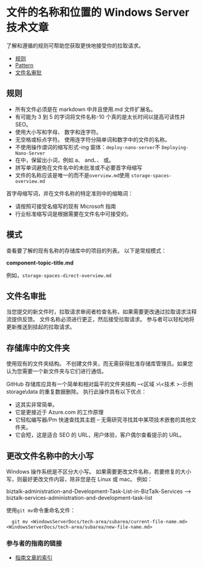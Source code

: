 <properties title="" pageTitle="文件的名称和位置的 Windows Server 2016 技术文章" description="介绍项目情况以及创建新文章时应遵循的命名约定的文件的结构。" metaKeywords="" services="" solutions="" documentationCenter="" authors="Kathy-Davies" videoId="" scriptId="" manager="required" />

<tags ms.service="contributor-guide" ms.devlang="" ms.topic="article" ms.tgt_pltfrm="" ms.workload="" ms.date="03/14/2016" ms.author="jimpark; tysonn" />

# <a name="file-names-and-locations-for-windows-server-technical-articles"></a>文件的名称和位置的 Windows Server 技术文章

了解和遵循的规则可帮助您获取更快地接受你的拉取请求。

+ [规则]
+ [Pattern]
+ [文件名审批]

## <a name="rules"></a>规则

- 所有文件必须是在 markdown 中并且使用.md 文件扩展名。
- 有可能为 3 到 5 的字词将文件名称-10 个真的是太长时间以提高可读性并 SEO。
- 使用大小写和字母、 数字和连字符。
- 无空格或标点字符。 使用连字符分隔单词和数字中的文件的名称。
- 不使用操作谓词的缩写形式-ing 窗体：`deploy-nano-server`不 `Deploying-Nano-Server`
- 在中，保留出小词，例如 a、 and、、 或。
- 拼写单词避免在文件名中的未批准或不必要首字母缩写
- 文件的名称应该是唯一的而不是`overview.md`使用 `storage-spaces-overview.md`

首字母缩写词，并在文件名称的特定准则中的缩略词：

- 请按照可接受名缩写的现有 Microsoft 指南
- 行业标准缩写词是根据需要在文件名中可接受的。

## <a name="pattern"></a>模式

查看要了解的现有名称的存储库中的项目的列表。 以下是常规模式：

 **component-topic-title.md**
 
例如，`storage-spaces-direct-overview.md`

## <a name="file-name-approval"></a>文件名审批

当您提交的新文件时，拉取请求审阅者检查名称，如果需要更改通过拉取请求注释流提供反馈。 文件名称必须进行更正，然后接受拉取请求。 参与者可以轻松地将更新推送到挂起的拉取请求。

## <a name="folders-in-the-repo"></a>存储库中的文件夹

使用现有的文件夹结构。 不创建文件夹，而无需获得批准存储库管理员。如果您认为您需要一个新文件夹与它们进行通信。

GitHub 存储库应具有一个简单和相对扁平的文件夹结构 –\<区域 >\\\<技术 >-示例 storage\data 的重复数据删除。 执行此操作具有以下优点：
 - 这其实非常简单。
 - 它是更接近于 Azure.com 的工作原理
 - 它轻松编写器/Pm 快速查找其主题 – 无需研究寻找其中某项技术嵌套的其他文件夹。
 - 它会短，这是适合 SEO 的 URL，用户体验，客户偶尔查看提示的 URL。

## <a name="changing-case-in-file-names"></a>更改文件名称中的大小写

Windows 操作系统是不区分大小写。 如果需要更改文件名称，若要修复的大小写，则最好更改文件内容，除非您是在 Linux 或 mac。 例如：

  biztalk-administration-and-Development-Task-List-in-BizTalk-Services --> biztalk-services-administration-and-development-task-list

使用`git mv`命令重命名文件：
```
  git mv <WindowsServerDocs/tech-area/subarea/current-file-name.md> <WindowsServerDocs/tech-area/subarea/new-file-name.md>
```

### <a name="contributors-guide-links"></a>参与者的指南的链接

- [指南文章的索引](./contributor-guide-index.md)


<!--Anchors-->
[规则]: #rules
[Pattern]: #pattern
[文件名审批]: #file-name-approval
